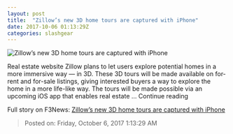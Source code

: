```yaml
---
layout: post
title:  "Zillow’s new 3D home tours are captured with iPhone"
date: 2017-10-06 01:13:29Z
categories: slashgear
---
```


![Zillow’s new 3D home tours are captured with iPhone](https://c.slashgear.com/wp-content/uploads/2017/10/room_cc0_pixabay.jpg)

Real estate website Zillow plans to let users explore potential homes in a more immersive way — in 3D. These 3D tours will be made available on for-rent and for-sale listings, giving interested buyers a way to explore the home in a more life-like way. The tours will be made possible via an upcoming iOS app that enables real estate … Continue reading


Full story on F3News: [Zillow’s new 3D home tours are captured with iPhone](http://www.f3nws.com/n/dEpVfE)

> Posted on: Friday, October 6, 2017 1:13:29 AM
